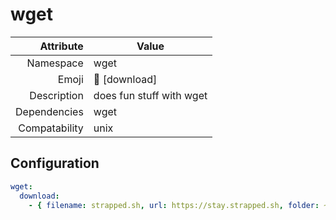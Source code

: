 # wget

| Attribute     | Value |
|--------------:|----|
| Namespace     | wget |
| Emoji         | 💾 [download]  |
| Description   | does fun stuff with wget |
| Dependencies  | wget  |
| Compatability | unix  |

## Configuration

```yml
wget:
  download:
    - { filename: strapped.sh, url: https://stay.strapped.sh, folder: ~/Downloads }
```
